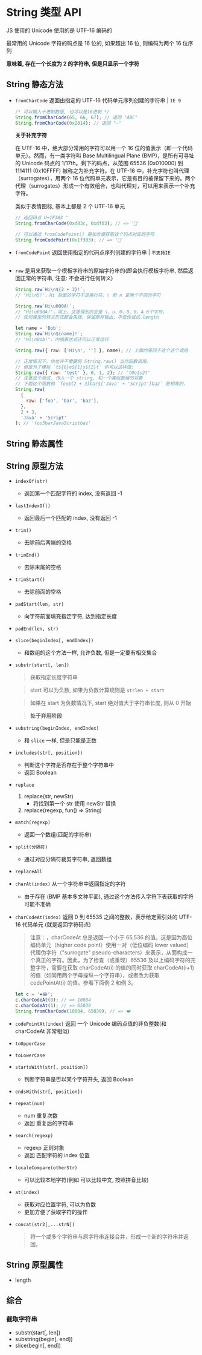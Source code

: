 <!--
 * @Author: your name
 * @Date: 2021-05-30 17:16:50
 * @LastEditTime: 2022-10-27 21:42:01
 * @LastEditors: huangyingli
 * @Description: In User Settings Edit
 * @FilePath: \my-code-base\JS\JS-API\数据类型\String-API.md
-->

# String 类型 API

JS 使用的 Unicode 使用的是 UTF-16 编码的

最常用的 Unicode 字符的码点是 16 位的, 如果超出 16 位, 则编码为两个 16 位序列

**意味着, 存在一个长度为 2 的字符串, 但是只显示一个字符**

## String 静态方法

- `fromCharCode` 返回由指定的 UTF-16 代码单元序列创建的字符串 | `IE 9`

  ```js
  /* 可以输入十进制数值, 也可以是16进制 */
  String.fromCharCode(65, 66, 67); // 返回 "ABC"
  String.fromCharCode(0x2014); // 返回 "—"
  ```

  **关于补充字符**

  在 UTF-16 中，绝大部分常用的字符可以用一个 16 位的值表示（即一个代码单元）。然而，有一类字符叫 Base Multilingual Plane (BMP)，是所有可寻址的 Unicode 码点的 1/17th。剩下的码点，从范围 65536 (0x010000) 到 1114111 (0x10FFFF) 被称之为补充字符。在 UTF-16 中，补充字符也叫代理（surrogates），用两个 16 位代码单元表示，它是有目的被保留下来的。两个代理（surrogates）形成一个有效组合，也叫代理对，可以用来表示一个补充字符。

  类似于表情图标, 基本上都是 2 个 UTF-16 单元

  ```js
  // 返回码点 U+1F303 "
  String.fromCharCode(0xd83c, 0xdf03); // => '🌃'

  // 可以通过 fromCodePoint() 更加方便获取这个码点对应的字符
  String.fromCodePoint(0x1f303); // => '🌃'
  ```

- `fromCodePoint` 返回使用指定的代码点序列创建的字符串 | `不支持IE`

  ```js

  ```

- `raw` 是用来获取一个模板字符串的原始字符串的(即会执行模板字符串, 然后返回正常的字符串, 注意: 不会进行任何转义)

  ```js
  String.raw`Hi\n${2 + 3}!`;
  // 'Hi\n5!'，Hi 后面的字符不是换行符，\ 和 n 是两个不同的字符

  String.raw`Hi\u000A!`;
  // "Hi\u000A!"，同上，这里得到的会是 \、u、0、0、0、A 6个字符，
  // 任何类型的转义形式都会失效，保留原样输出，不信你试试.length

  let name = 'Bob';
  String.raw`Hi\n${name}!`;
  // "Hi\nBob!"，内插表达式还可以正常运行

  String.raw({ raw: ['Hi\n', ''] }, name); // 上面的等同于这个这个调用

  // 正常情况下，你也许不需要将 String.raw() 当作函数调用。
  // 但是为了模拟 `t${0}e${1}s${2}t` 你可以这样做:
  String.raw({ raw: 'test' }, 0, 1, 2); // 't0e1s2t'
  // 注意这个测试, 传入一个 string, 和一个类似数组的对象
  // 下面这个函数和 `foo${2 + 3}bar${'Java' + 'Script'}baz` 是相等的.
  String.raw(
    {
      raw: ['foo', 'bar', 'baz'],
    },
    2 + 3,
    'Java' + 'Script'
  ); // 'foo5barJavaScriptbaz'
  ```

## String 静态属性

## String 原型方法

- `indexOf(str)`
  - 返回第一个匹配字符的 index, 没有返回 -1
- `lastIndexOf()`
  - 返回最后一个匹配的 index, 没有返回 -1
- `trim()`
  - 去除前后两端的空格
- `trimEnd()`
  - 去除末尾的空格
- `trimStart()`
  - 去除前面的空格
- `padStart(len, str)`
  - 向字符前面填充指定字符, 达到指定长度
- `padEnd(len, str)`
- `slice(beginIndex[, endIndex])`
  - 和数组的这个方法一样, 允许负数, 但是一定要有相交集合
- `substr(start[, len])`

  > 获取指定长度字符串

  > start 可以为负数, 如果为负数计算规则是 `strlen + start`

  > 如果在 start 为负数情况下, start 绝对值大于字符串长度, 则从 0 开始

  > **处于弃用阶段**

- `substring(beginIndex, endIndex)`
  - 和 `slice` 一样, 但是只能是正数
- `includes(str[, position])`
  - 判断这个字符是否存在于整个字符串中
  - 返回 Boolean
- `replace`
  1. replace(str, newStr)
     - 将找到第一个 str 使用 newStr 替换
  2. replace(regexp, fun() => String)
- `match(regexp)`
  - 返回一个数组(匹配的字符串)
- `split(分隔符)`
  - 通过对应分隔符裁剪字符串, 返回数组
- `replaceAll`
- `charAt(index)` 从一个字符串中返回指定的字符
  - 由于存在 (BMP 基本多文种平面), 通过这个方法传入字符下表获取的字符可能不准确
- `charCodeAt(index)` 返回 0 到 65535 之间的整数，表示给定索引处的 UTF-16 代码单元 (就是返回字符码点)
  > 注意：，charCodeAt 总是返回一个小于 65,536 的值。这是因为高位编码单元（higher code point）使用一对（低位编码 lower valued）代理伪字符（"surrogate" pseudo-characters）来表示，从而构成一个真正的字符。因此，为了检查（或重现）65536 及以上编码字符的完整字符，需要在获取 charCodeAt(i) 的值的同时获取 charCodeAt(i+1) 的值（如同用两个字母操纵一个字符串），或者改为获取 codePointAt(i) 的值。参看下面例 2 和例 3。
  ```js
  let c = '❤️😂';
  c.charCodeAt(0); // => 10084
  c.charCodeAt(1); // => 65039
  String.fromCharCode(10084, 65039); // => ❤️
  ```
- `codePointAt(index)` 返回 一个 Unicode 编码点值的非负整数(和 charCodeAt 非常相似)
- `toUpperCase`
- `toLowerCase`
- `startsWith(str[, position])`
  - 判断字符串是否以某个字符开头, 返回 Boolean
- `endsWith(str[, position])`
- `repeat(num)`
  - num 重复次数
  - 返回 重复后的字符串
- `search(regexp)`
  - regexp 正则对象
  - 返回 匹配字符的 index 位置
- `localeCompare(otherStr)`
  - 可以比较本地字符(例如 可以比较中文, 按照拼音比较)
- `at(index)`
  - 获取对应位置字符, 可以为负数
  - 更加方便了获取字符的操作
- `concat(str2[,...strN])`
  > 将一个或多个字符串与原字符串连接合并，形成一个新的字符串并返回。

## String 原型属性

- length

## 综合

### 截取字符串

- substr(start[, len])
- substring(begin[, end])
- slice(begin[, end])
